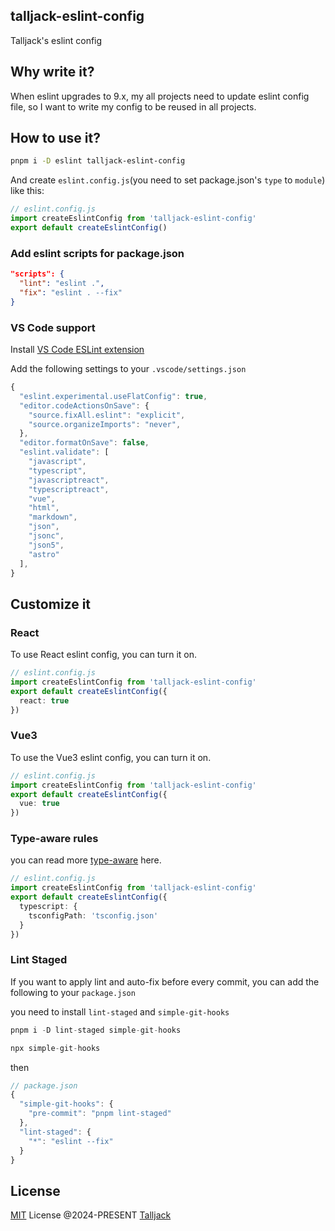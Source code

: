## talljack-eslint-config

Talljack's eslint config

## Why write it?

When eslint upgrades to 9.x, my all projects need to update eslint config file, so I want to write my config to be reused in all projects.

## How to use it?

```bash
pnpm i -D eslint talljack-eslint-config
```

And create `eslint.config.js`(you need to set package.json's `type` to `module`) like this:

```typescript
// eslint.config.js
import createEslintConfig from 'talljack-eslint-config'
export default createEslintConfig()
```

### Add eslint scripts for package.json

```json
"scripts": {
  "lint": "eslint .",
  "fix": "eslint . --fix"
}
```

### VS Code support

Install [VS Code ESLint extension](https://marketplace.visualstudio.com/items?itemName=dbaeumer.vscode-eslint)

Add the following settings to your `.vscode/settings.json`

```typescript
{
  "eslint.experimental.useFlatConfig": true,
  "editor.codeActionsOnSave": {
    "source.fixAll.eslint": "explicit",
    "source.organizeImports": "never",
  },
  "editor.formatOnSave": false,
  "eslint.validate": [
    "javascript",
    "typescript",
    "javascriptreact",
    "typescriptreact",
    "vue",
    "html",
    "markdown",
    "json",
    "jsonc",
    "json5",
    "astro"
  ],
}
```


## Customize it

### React

To use React eslint config, you can turn it on.

```typescript
// eslint.config.js
import createEslintConfig from 'talljack-eslint-config'
export default createEslintConfig({
  react: true
})
```


### Vue3
To use the Vue3 eslint config, you can turn it on.

```typescript
// eslint.config.js
import createEslintConfig from 'talljack-eslint-config'
export default createEslintConfig({
  vue: true
})
```

### Type-aware rules

you can read more [type-aware](https://typescript-eslint.io/getting-started/typed-linting) here.

```typescript
// eslint.config.js
import createEslintConfig from 'talljack-eslint-config'
export default createEslintConfig({
  typescript: {
    tsconfigPath: 'tsconfig.json'
  }
})
```

### Lint Staged

If you want to apply lint and auto-fix before every commit, you can add the following to your `package.json`

you need to install `lint-staged` and `simple-git-hooks`

```typescript
pnpm i -D lint-staged simple-git-hooks

npx simple-git-hooks

```

then

```typescript
// package.json
{
  "simple-git-hooks": {
    "pre-commit": "pnpm lint-staged"
  },
  "lint-staged": {
    "*": "eslint --fix"
  }
}
```

## License

[MIT](./LICENSE) License @2024-PRESENT [Talljack](https://github.com/talljack)
